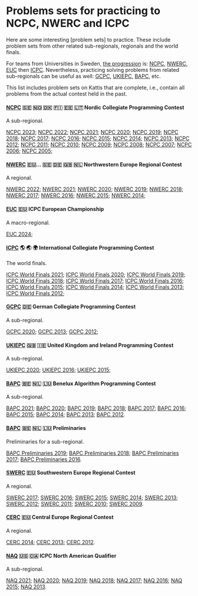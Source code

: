 Problems sets for practicing to NCPC, NWERC and ICPC
====================================================

Here are some interesting [problem sets] to practice.
These include problem sets from other related
sub-regionals, regionals and the world finals.

For teams from Universities in Sweden,
[the progression](ncpc.md) is: 
[NCPC], [NWERC], [EUC] then [ICPC].
Nevertheless, practicing solving problems from related sub-regionals
can be useful as well: [GCPC], [UKIEPC], [BAPC], etc.

This list includes problem sets on Kattis that are complete, i.e.,
contain all problems from the actual contest held in the past.


#### [NCPC] 🇸🇪 🇳🇴 🇩🇰 🇫🇮 🇪🇪 🇱🇹 Nordic Collegiate Programming Contest

A sub-regional.

[NCPC 2023];
[NCPC 2022];
[NCPC 2021];
[NCPC 2020];
[NCPC 2019];
[NCPC 2018];
[NCPC 2017];
[NCPC 2016];
[NCPC 2015];
[NCPC 2014];
[NCPC 2013];
[NCPC 2012];
[NCPC 2011];
[NCPC 2010];
[NCPC 2009];
[NCPC 2008];
[NCPC 2007];
[NCPC 2006];
[NCPC 2005];


#### [NWERC] 🇪🇺... 🇸🇪 🇩🇪 🇬🇧 🇳🇱 Northwestern Europe Regional Contest

A regional.

[NWERC 2022];
[NWERC 2021];
[NWERC 2020];
[NWERC 2019];
[NWERC 2018];
[NWERC 2017];
[NWERC 2016];
[NWERC 2015];
[NWERC 2014];


#### [EUC] 🇪🇺 ICPC European Championship

A macro-regional.

[EUC 2024];


#### [ICPC] 🌎 🌏 🌍 International Collegiate Programming Contest

The world finals.

[ICPC World Finals 2021];
[ICPC World Finals 2020];
[ICPC World Finals 2019];
[ICPC World Finals 2018];
[ICPC World Finals 2017];
[ICPC World Finals 2016];
[ICPC World Finals 2015];
[ICPC World Finals 2014];
[ICPC World Finals 2013];
[ICPC World Finals 2012];


#### [GCPC] 🇩🇪 German Collegiate Programming Contest

A sub-regional.

[GCPC 2020];
[GCPC 2013];
[GCPC 2012];


#### [UKIEPC] 🇬🇧 🇮🇪 United Kingdom and Ireland Programming Contest

A sub-regional.

[UKIEPC 2020];
[UKIEPC 2016];
[UKIEPC 2015];


#### [BAPC] 🇧🇪 🇳🇱 🇱🇺 Benelux Algorithm Programming Contest

A sub-regional.

[BAPC 2021];
[BAPC 2020];
[BAPC 2019];
[BAPC 2018];
[BAPC 2017];
[BAPC 2016];
[BAPC 2015];
[BAPC 2014];
[BAPC 2013];
[BAPC 2012].

#### [BAPC] 🇧🇪 🇳🇱 🇱🇺 Preliminaries

Preliminaries for a sub-regional.

[BAPC Preliminaries 2019];
[BAPC Preliminaries 2018];
[BAPC Preliminaries 2017];
[BAPC Preliminaries 2016].


#### [SWERC] 🇪🇺 Southwestern Europe Regional Contest

A regional.

[SWERC 2017];
[SWERC 2016];
[SWERC 2015];
[SWERC 2014];
[SWERC 2013];
[SWERC 2012];
[SWERC 2011];
[SWERC 2010];
[SWERC 2009].


#### [CERC] 🇪🇺 Central Europe Regional Contest

A regional.

[CERC 2014];
[CERC 2013];
[CERC 2012].


#### [NAQ] 🇺🇸 🇨🇦 ICPC North American Qualifier

A sub-regional.

[NAQ 2021];
[NAQ 2020];
[NAQ 2019];
[NAQ 2018];
[NAQ 2017];
[NAQ 2016];
[NAQ 2015];
[NAQ 2013].


[problem sources]: https://open.kattis.com/problem-sources/

[NCPC 2023]: https://open.kattis.com/problem-sources/Nordic%20Collegiate%20Programming%20Contest%20%28NCPC%29%202023?order=difficulty_data
[NCPC 2022]: https://open.kattis.com/problem-sources/Nordic%20Collegiate%20Programming%20Contest%20%28NCPC%29%202022?order=difficulty_data
[NCPC 2021]: https://open.kattis.com/problem-sources/Nordic%20Collegiate%20Programming%20Contest%20%28NCPC%29%202021?order=difficulty_data
[NCPC 2020]: https://open.kattis.com/problem-sources/Nordic%20Collegiate%20Programming%20Contest%20%28NCPC%29%202020?order=difficulty_data
[NCPC 2019]: https://open.kattis.com/problem-sources/Nordic%20Collegiate%20Programming%20Contest%20%28NCPC%29%202019?order=difficulty_data
[NCPC 2018]: https://open.kattis.com/problem-sources/Nordic%20Collegiate%20Programming%20Contest%20%28NCPC%29%202018?order=difficulty_data
[NCPC 2017]: https://open.kattis.com/problem-sources/Nordic%20Collegiate%20Programming%20Contest%20%28NCPC%29%202017?order=difficulty_data
[NCPC 2016]: https://open.kattis.com/problem-sources/Nordic%20Collegiate%20Programming%20Contest%20%28NCPC%29%202016?order=difficulty_data
[NCPC 2015]: https://open.kattis.com/problem-sources/Nordic%20Collegiate%20Programming%20Contest%20%28NCPC%29%202015?order=difficulty_data
[NCPC 2014]: https://open.kattis.com/problem-sources/Nordic%20Collegiate%20Programming%20Contest%20%28NCPC%29%202014?order=difficulty_data
[NCPC 2013]: https://open.kattis.com/problem-sources/Nordic%20Collegiate%20Programming%20Contest%20%28NCPC%29%202013?order=difficulty_data
[NCPC 2012]: https://open.kattis.com/problem-sources/Nordic%20Collegiate%20Programming%20Contest%20%28NCPC%29%202012?order=difficulty_data
[NCPC 2011]: https://open.kattis.com/problem-sources/Nordic%20Collegiate%20Programming%20Contest%20%28NCPC%29%202011?order=difficulty_data
[NCPC 2010]: https://open.kattis.com/problem-sources/Nordic%20Collegiate%20Programming%20Contest%20%28NCPC%29%202010?order=difficulty_data
[NCPC 2009]: https://open.kattis.com/problem-sources/Nordic%20Collegiate%20Programming%20Contest%20%28NCPC%29%202009?order=difficulty_data
[NCPC 2008]: https://open.kattis.com/problem-sources/Nordic%20Collegiate%20Programming%20Contest%20%28NCPC%29%202008?order=difficulty_data
[NCPC 2007]: https://open.kattis.com/problem-sources/Nordic%20Collegiate%20Programming%20Contest%20%28NCPC%29%202007?order=difficulty_data
[NCPC 2006]: https://open.kattis.com/problem-sources/Nordic%20Collegiate%20Programming%20Contest%20%28NCPC%29%202006?order=difficulty_data
[NCPC 2005]: https://open.kattis.com/problem-sources/Nordic%20Collegiate%20Programming%20Contest%20%28NCPC%29%202005?order=difficulty_data

[NWERC 2022]: https://open.kattis.com/problem-sources/Northwestern%20Europe%20Regional%20Contest%20(NWERC)%202022?order=difficulty_data
[NWERC 2021]: https://open.kattis.com/problem-sources/Northwestern%20Europe%20Regional%20Contest%20(NWERC)%202021?order=difficulty_data
[NWERC 2020]: https://open.kattis.com/problem-sources/Northwestern%20Europe%20Regional%20Contest%20(NWERC)%202020?order=difficulty_data
[NWERC 2019]: https://open.kattis.com/problem-sources/Northwestern%20Europe%20Regional%20Contest%20(NWERC)%202019?order=difficulty_data
[NWERC 2018]: https://open.kattis.com/problem-sources/Northwestern%20Europe%20Regional%20Contest%20(NWERC)%202018?order=difficulty_data
[NWERC 2017]: https://open.kattis.com/problem-sources/Northwestern%20Europe%20Regional%20Contest%20(NWERC)%202017?order=difficulty_data
[NWERC 2016]: https://open.kattis.com/problem-sources/Northwestern%20Europe%20Regional%20Contest%20(NWERC)%202016?order=difficulty_data
[NWERC 2015]: https://open.kattis.com/problem-sources/Northwestern%20Europe%20Regional%20Contest%20(NWERC)%202015?order=difficulty_data
[NWERC 2014]: https://open.kattis.com/problem-sources/Northwestern%20Europe%20Regional%20Contest%20(NWERC)%202014?order=difficulty_data

[EUC 2024]: https://euc.icpc.global/wp-content/uploads/2024/03/EUC2024_ProblemSet.pdf

[ICPC World Finals 2021]: https://open.kattis.com/problem-sources/ICPC%20World%20Finals%202021?order=difficulty_data
[ICPC World Finals 2020]: https://open.kattis.com/problem-sources/ICPC%20World%20Finals%202020?order=difficulty_data
[ICPC World Finals 2019]: https://open.kattis.com/problem-sources/ACM-ICPC%20World%20Finals%202019?order=difficulty_data
[ICPC World Finals 2018]: https://open.kattis.com/problem-sources/International%20Collegiate%20Programming%20Contest%20%28ACM-ICPC%29%20World%20Finals%202018?order=difficulty_data
[ICPC World Finals 2017]: https://open.kattis.com/problem-sources/International%20Collegiate%20Programming%20Contest%20%28ACM-ICPC%29%20World%20Finals%202017?order=difficulty_data
[ICPC World Finals 2016]: https://open.kattis.com/problem-sources/International%20Collegiate%20Programming%20Contest%20%28ACM-ICPC%29%20World%20Finals%202016?order=difficulty_data
[ICPC World Finals 2015]: https://open.kattis.com/problem-sources/International%20Collegiate%20Programming%20Contest%20%28ACM-ICPC%29%20World%20Finals%202015?order=difficulty_data
[ICPC World Finals 2014]: https://open.kattis.com/problem-sources/International%20Collegiate%20Programming%20Contest%20%28ACM-ICPC%29%20World%20Finals%202014?order=difficulty_data
[ICPC World Finals 2013]: https://open.kattis.com/problem-sources/International%20Collegiate%20Programming%20Contest%20%28ACM-ICPC%29%20World%20Finals%202013?order=difficulty_data
[ICPC World Finals 2012]: https://open.kattis.com/problem-sources/International%20Collegiate%20Programming%20Contest%20%28ACM-ICPC%29%20World%20Finals%202012?order=difficulty_data

[GCPC 2020]: https://open.kattis.com/problem-sources/German%20Collegiate%20Programming%20Contest%20%28GCPC%29%202020?order=difficulty_data
[GCPC 2013]: https://open.kattis.com/problem-sources/German%20Collegiate%20Programming%20Contest%20%28GCPC%29%202013?order=difficulty_data
[GCPC 2012]: https://open.kattis.com/problem-sources/German%20Collegiate%20Programming%20Contest%20%28GCPC%29%202012?order=difficulty_data

[UKIEPC 2020]: https://open.kattis.com/problem-sources/United%20Kingdom%20and%20Ireland%20Programming%20Contest%20%28UKIEPC%29%202020?order=difficulty_data
[UKIEPC 2016]: https://open.kattis.com/problem-sources/United%20Kingdom%20and%20Ireland%20Programming%20Contest%20%28UKIEPC%29%202016?order=difficulty_data
[UKIEPC 2015]: https://open.kattis.com/problem-sources/United%20Kingdom%20and%20Ireland%20Programming%20Contest%20%28UKIEPC%29%202015?order=difficulty_data

[BAPC 2021]: https://open.kattis.com/problem-sources/Benelux%20Algorithm%20Programming%20Contest%20%28BAPC%29%202021?order=difficulty_data
[BAPC 2020]: https://open.kattis.com/problem-sources/Benelux%20Algorithm%20Programming%20Contest%20%28BAPC%29%202020?order=difficulty_data
[BAPC 2019]: https://open.kattis.com/problem-sources/Benelux%20Algorithm%20Programming%20Contest%20%28BAPC%29%202019?order=difficulty_data
[BAPC 2018]: https://open.kattis.com/problem-sources/Benelux%20Algorithm%20Programming%20Contest%20%28BAPC%29%202018?order=difficulty_data
[BAPC 2017]: https://open.kattis.com/problem-sources/Benelux%20Algorithm%20Programming%20Contest%20%28BAPC%29%202017?order=difficulty_data
[BAPC 2016]: https://open.kattis.com/problem-sources/Benelux%20Algorithm%20Programming%20Contest%20%28BAPC%29%202016?order=difficulty_data
[BAPC 2015]: https://open.kattis.com/problem-sources/Benelux%20Algorithm%20Programming%20Contest%20%28BAPC%29%202015?order=difficulty_data
[BAPC 2014]: https://open.kattis.com/problem-sources/Benelux%20Algorithm%20Programming%20Contest%20%28BAPC%29%202014?order=difficulty_data
[BAPC 2013]: https://open.kattis.com/problem-sources/Benelux%20Algorithm%20Programming%20Contest%20%28BAPC%29%202013?order=difficulty_data
[BAPC 2012]: https://open.kattis.com/problem-sources/Benelux%20Algorithm%20Programming%20Contest%20%28BAPC%29%202012?order=difficulty_data

[BAPC preliminaries 2019]: https://open.kattis.com/problem-sources/Benelux%20Algorithm%20Programming%20Contest%20%28BAPC%29%20preliminaries%202019?order=difficulty_data
[BAPC preliminaries 2018]: https://open.kattis.com/problem-sources/Benelux%20Algorithm%20Programming%20Contest%20%28BAPC%29%20preliminaries%202018?order=difficulty_data
[BAPC preliminaries 2017]: https://open.kattis.com/problem-sources/Benelux%20Algorithm%20Programming%20Contest%20%28BAPC%29%20preliminaries%202017?order=difficulty_data
[BAPC preliminaries 2016]: https://open.kattis.com/problem-sources/Benelux%20Algorithm%20Programming%20Contest%20%28BAPC%29%20preliminaries%202016?order=difficulty_data

[SWERC 2017]: https://open.kattis.com/problem-sources/Southwestern%20Europe%20Regional%20Contest%20%28SWERC%29%202017?order=difficulty_data
[SWERC 2016]: https://open.kattis.com/problem-sources/Southwestern%20Europe%20Regional%20Contest%20%28SWERC%29%202016?order=difficulty_data
[SWERC 2015]: https://open.kattis.com/problem-sources/Southwestern%20Europe%20Regional%20Contest%20%28SWERC%29%202015?order=difficulty_data
[SWERC 2014]: https://open.kattis.com/problem-sources/Southwestern%20Europe%20Regional%20Contest%20%28SWERC%29%202014?order=difficulty_data
[SWERC 2013]: https://open.kattis.com/problem-sources/Southwestern%20Europe%20Regional%20Contest%20%28SWERC%29%202013?order=difficulty_data
[SWERC 2012]: https://open.kattis.com/problem-sources/Southwestern%20Europe%20Regional%20Contest%20%28SWERC%29%202012?order=difficulty_data
[SWERC 2011]: https://open.kattis.com/problem-sources/Southwestern%20Europe%20Regional%20Contest%20%28SWERC%29%202011?order=difficulty_data
[SWERC 2010]: https://open.kattis.com/problem-sources/Southwestern%20Europe%20Regional%20Contest%20%28SWERC%29%202010?order=difficulty_data
[SWERC 2009]: https://open.kattis.com/problem-sources/Southwestern%20Europe%20Regional%20Contest%20%28SWERC%29%202009?order=difficulty_data

[CERC 2016]: https://open.kattis.com/problem-sources/Central%20Europe%20Regional%20Contest%20%28CERC%29%202016?order=difficulty_data
[CERC 2015]: https://open.kattis.com/problem-sources/Central%20Europe%20Regional%20Contest%20%28CERC%29%202015?order=difficulty_data
[CERC 2014]: https://open.kattis.com/problem-sources/Central%20Europe%20Regional%20Contest%20%28CERC%29%202014?order=difficulty_data
[CERC 2013]: https://open.kattis.com/problem-sources/Central%20Europe%20Regional%20Contest%20%28CERC%29%202013?order=difficulty_data
[CERC 2012]: https://open.kattis.com/problem-sources/Central%20Europe%20Regional%20Contest%20%28CERC%29%202012?order=difficulty_data

[NAQ 2021]: https://open.kattis.com/problem-sources/2021%20ICPC%20North%20American%20Qualifier%20Contest%20%28Jan%202022%29?order=difficulty_data
[NAQ 2020]: https://open.kattis.com/problem-sources/2020%20ICPC%20North%20American%20Qualifier%20Contest?order=difficulty_data
[NAQ 2019]: https://open.kattis.com/problem-sources/2019%20ICPC%20North%20American%20Qualifier%20Contest?order=difficulty_data
[NAQ 2018]: https://open.kattis.com/problem-sources/2018%20ICPC%20North%20American%20Qualifier%20Contest?order=difficulty_data
[NAQ 2017]: https://open.kattis.com/problem-sources/2017%20ICPC%20North%20American%20Qualifier%20Contest?order=difficulty_data
[NAQ 2016]: https://open.kattis.com/problem-sources/2016%20ICPC%20North%20American%20Qualifier%20Contest?order=difficulty_data
[NAQ 2015]: https://open.kattis.com/problem-sources/2015%20ICPC%20North%20American%20Qualifier%20Contest?order=difficulty_data
[NAQ 2013]: https://open.kattis.com/problem-sources/2013%20ACM-ICPC%20North%20American%20Qualifier?order=difficulty_data

[NCPC]: https://nordic.icpc.io/
[Nordic Collegiate Programming Contest (NCPC)]: https://nordic.icpc.io/
[NWERC]: https://nwerc.eu/
[EUC]: https://euc.icpc.global/
[ICPC]: https://icpc.global/
[BAPC]: https://bapc.eu/
[UKIEPC]: http://ukiepc.info/
[GCPC]: https://gcpc.nwerc.eu/
[SWERC]: https://swerc.eu/
[CERC]: https://cerc.acm.si/
[NAQ]: https://na.icpc.global/naq/
